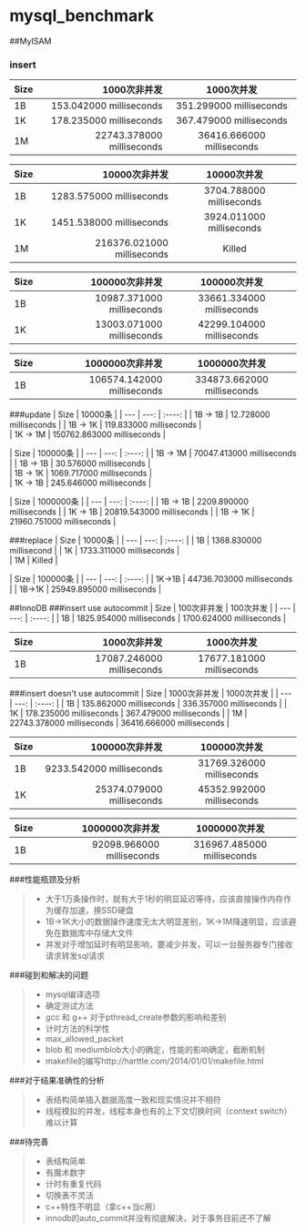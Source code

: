 # mysql_benchmark
##MyISAM
### insert
| Size | 1000次非并发 |  1000次并发  |
| --- | ---:  | :----:  |
| 1B  |   153.042000 milliseconds      |      351.299000 milliseconds  |
| 1K  |    178.235000 milliseconds     |    367.479000 milliseconds  |
| 1M  |    22743.378000 milliseconds     |   36416.666000 milliseconds |

| Size | 10000次非并发 |  10000次并发  |
| --- | ---:  | :----:  |
| 1B  |  1283.575000 milliseconds       |    3704.788000 milliseconds    |
| 1K  |   1451.538000 milliseconds      |     3924.011000 milliseconds |
| 1M  |   216376.021000 milliseconds      |    Killed|

| Size | 100000次非并发 |  100000次并发  |
| --- | ---:  | :----:  |
| 1B  |   10987.371000 milliseconds      |     33661.334000 milliseconds   |
| 1K  |      13003.071000 milliseconds   |    42299.104000 milliseconds  |

| Size | 1000000次非并发 |  1000000次并发  |
| --- | ---:  | :----:  |
| 1B  |   106574.142000 milliseconds      |     334873.662000 milliseconds   |
###update
| Size | 10000条 |
| --- | ---:  | :----:  |
| 1B -> 1B |   12.728000 milliseconds      | 
| 1B -> 1K  |    119.833000 milliseconds     |  
| 1K -> 1M  |    150762.863000 milliseconds   | 

| Size | 100000条 |
| --- | ---:  | :----:  |
| 1B -> 1M  |   70047.413000 milliseconds      | 
| 1B -> 1B |    30.576000 milliseconds     |  
| 1B -> 1K |    1069.717000 milliseconds     |  
| 1K -> 1B |    245.646000 milliseconds     |  

| Size | 1000000条 |
| --- | ---:  | :----:  |
| 1B -> 1B  |   2209.890000 milliseconds   | 
| 1K -> 1B |    20819.543000 milliseconds     | 
| 1B -> 1K  |   21960.751000 milliseconds   | 

###replace
| Size | 10000条 |
| --- | ---:  | :----:  |
| 1B  |   1368.830000 millisecond     | 
| 1K  |    1733.311000 milliseconds     |  
| 1M  |    Killed   | 

| Size | 100000条 |
| --- | ---:  | :----:  |
| 1K->1B  |   44736.703000 milliseconds     | 
| 1B->1K  |   25949.895000 milliseconds     |  

##InnoDB
###insert use autocommit
| Size | 100次非并发 |  100次并发  |
| --- | ---:  | :----:  |
| 1B  |   1825.954000 milliseconds      |     1700.624000 milliseconds   |

| Size | 1000次非并发 |  1000次并发  |
| --- | ---:  | :----:  |
| 1B  |   17087.246000 milliseconds      |     17677.181000 milliseconds   |
###insert doesn't use autocommit
| Size | 1000次非并发 |  1000次并发  |
| --- | ---:  | :----:  |
| 1B  |   135.862000 milliseconds      |      336.357000 milliseconds  |
| 1K  |    178.235000 milliseconds     |    367.479000 milliseconds  |
| 1M  |    22743.378000 milliseconds     |   36416.666000 milliseconds |

| Size | 100000次非并发 |  100000次并发  |
| --- | ---:  | :----:  |
| 1B  |   9233.542000 milliseconds      |      31769.326000 milliseconds  |
| 1K  |    25374.079000 milliseconds     |    45352.992000 milliseconds  |

| Size | 1000000次非并发 |  1000000次并发  |
| --- | ---:  | :----:  |
| 1B  |   92098.966000 milliseconds      |      316967.485000 milliseconds  |


###性能瓶颈及分析
>* 大于1万条操作时，就有大于1秒的明显延迟等待，应该直接操作内存作为缓存加速，换SSD硬盘
>* 1B->1K大小的数据操作速度无太大明显差别，1K->1M降速明显，应该避免在数据库中存储大文件
>* 并发对于增加延时有明显影响，要减少并发，可以一台服务器专门接收请求转发sql请求

###碰到和解决的问题
>* mysql编译选项
>* 确定测试方法
>* gcc 和 g++ 对于pthread_create参数的影响和差别
>* 计时方法的科学性
>* max_allowed_packet
>* blob 和 mediumblob大小的确定，性能的影响确定，截断机制
>* makefile的编写http://harttle.com/2014/01/01/makefile.html

###对于结果准确性的分析
>* 表结构简单插入数据高度一致和现实情况并不相符
>* 线程模拟的并发，线程本身也有的上下文切换时间（context switch）难以计算

###待完善
>* 表结构简单
>* 有魔术数字
>* 计时有重复代码
>* 切换表不灵活
>* c++特性不明显（拿c++当c用）
>* innodb的auto_commit并没有彻底解决，对于事务目前还不了解


